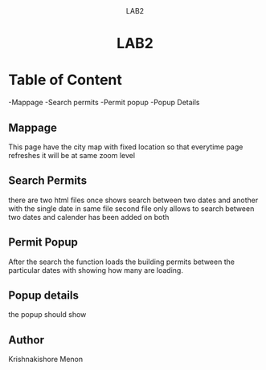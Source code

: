 <div align="center">LAB2</div>
<h1 align="center">LAB2</h2>

# Table of Content
-Mappage
-Search permits
-Permit popup
-Popup Details

 ## Mappage
 This page have the city map with fixed location so that everytime page refreshes it will be at same zoom level
 
 ## Search Permits
 there are two html files once shows search between two dates and another with the single date in same file
 second file only allows to search between two dates and calender has been added on both
 
 ## Permit Popup
 After the search the function loads the building permits between the particular dates with showing how many are loading.
 
 ## Popup details
 the popup should show 
<div -Date of Issue
 -Name of the Community
 -Work class group
 -longitude and latitude
 </div>
 
 
 ## Author
 Krishnakishore Menon
 
 

